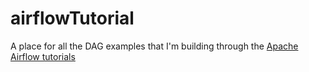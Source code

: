 # airflowTutorial

A place for all the DAG examples that I'm building through the [Apache Airflow tutorials](https://airflow.apache.org/docs/apache-airflow/stable/tutorial/index.html)